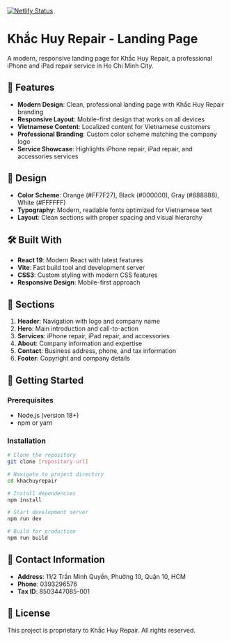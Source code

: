 [![Netlify Status](https://api.netlify.com/api/v1/badges/c5e1bf95-c29e-4c91-b2de-a3b07a01e405/deploy-status)](https://app.netlify.com/projects/khachuyrepair/deploys)
# Khắc Huy Repair - Landing Page

A modern, responsive landing page for Khắc Huy Repair, a professional iPhone and iPad repair service in Ho Chi Minh City.

## 🚀 Features

- **Modern Design**: Clean, professional landing page with Khắc Huy Repair branding
- **Responsive Layout**: Mobile-first design that works on all devices
- **Vietnamese Content**: Localized content for Vietnamese customers
- **Professional Branding**: Custom color scheme matching the company logo
- **Service Showcase**: Highlights iPhone repair, iPad repair, and accessories services

## 🎨 Design

- **Color Scheme**: Orange (#FF7F27), Black (#000000), Gray (#888888), White (#FFFFFF)
- **Typography**: Modern, readable fonts optimized for Vietnamese text
- **Layout**: Clean sections with proper spacing and visual hierarchy

## 🛠️ Built With

- **React 19**: Modern React with latest features
- **Vite**: Fast build tool and development server
- **CSS3**: Custom styling with modern CSS features
- **Responsive Design**: Mobile-first approach

## 📱 Sections

1. **Header**: Navigation with logo and company name
2. **Hero**: Main introduction and call-to-action
3. **Services**: iPhone repair, iPad repair, and accessories
4. **About**: Company information and expertise
5. **Contact**: Business address, phone, and tax information
6. **Footer**: Copyright and company details

## 🚀 Getting Started

### Prerequisites
- Node.js (version 18+)
- npm or yarn

### Installation
```bash
# Clone the repository
git clone [repository-url]

# Navigate to project directory
cd khachuyrepair

# Install dependencies
npm install

# Start development server
npm run dev

# Build for production
npm run build
```

## 📍 Contact Information

- **Address**: 11/2 Trần Minh Quyền, Phường 10, Quận 10, HCM
- **Phone**: 0393296576
- **Tax ID**: 8503447085-001

## 📄 License

This project is proprietary to Khắc Huy Repair. All rights reserved.
